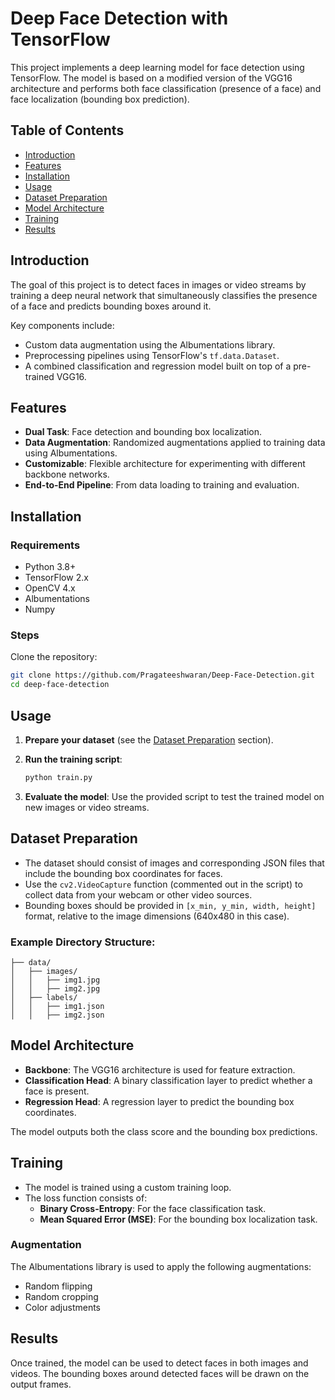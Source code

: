  # Deep Face Detection with TensorFlow

This project implements a deep learning model for face detection using TensorFlow. The model is based on a modified version of the VGG16 architecture and performs both face classification (presence of a face) and face localization (bounding box prediction). 

## Table of Contents
- [Introduction](#introduction)
- [Features](#features)
- [Installation](#installation)
- [Usage](#usage)
- [Dataset Preparation](#dataset-preparation)
- [Model Architecture](#model-architecture)
- [Training](#training)
- [Results](#results)
  
## Introduction
The goal of this project is to detect faces in images or video streams by training a deep neural network that simultaneously classifies the presence of a face and predicts bounding boxes around it.

Key components include:
- Custom data augmentation using the Albumentations library.
- Preprocessing pipelines using TensorFlow's `tf.data.Dataset`.
- A combined classification and regression model built on top of a pre-trained VGG16.

## Features
- **Dual Task**: Face detection and bounding box localization.
- **Data Augmentation**: Randomized augmentations applied to training data using Albumentations.
- **Customizable**: Flexible architecture for experimenting with different backbone networks.
- **End-to-End Pipeline**: From data loading to training and evaluation.

## Installation
### Requirements
- Python 3.8+
- TensorFlow 2.x
- OpenCV 4.x
- Albumentations
- Numpy

### Steps
   Clone the repository:
   ```bash
   git clone https://github.com/Pragateeshwaran/Deep-Face-Detection.git
   cd deep-face-detection
   ```
 
## Usage
1. **Prepare your dataset** (see the [Dataset Preparation](#dataset-preparation) section).
2. **Run the training script**:
   ```bash
   python train.py
   ```

3. **Evaluate the model**:
   Use the provided script to test the trained model on new images or video streams.

## Dataset Preparation
- The dataset should consist of images and corresponding JSON files that include the bounding box coordinates for faces.
- Use the `cv2.VideoCapture` function (commented out in the script) to collect data from your webcam or other video sources.
- Bounding boxes should be provided in `[x_min, y_min, width, height]` format, relative to the image dimensions (640x480 in this case).

### Example Directory Structure:
```
├── data/
│   ├── images/
│   │   ├── img1.jpg
│   │   ├── img2.jpg
│   ├── labels/
│   │   ├── img1.json
│   │   ├── img2.json
```

## Model Architecture
- **Backbone**: The VGG16 architecture is used for feature extraction.
- **Classification Head**: A binary classification layer to predict whether a face is present.
- **Regression Head**: A regression layer to predict the bounding box coordinates.

The model outputs both the class score and the bounding box predictions.

## Training
- The model is trained using a custom training loop.
- The loss function consists of:
  - **Binary Cross-Entropy**: For the face classification task.
  - **Mean Squared Error (MSE)**: For the bounding box localization task.

### Augmentation
The Albumentations library is used to apply the following augmentations:
- Random flipping
- Random cropping
- Color adjustments

## Results
Once trained, the model can be used to detect faces in both images and videos. The bounding boxes around detected faces will be drawn on the output frames.
 
